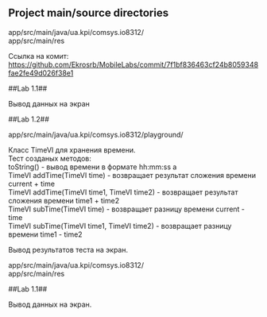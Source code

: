 ## Project main/source directories ##
  
app/src/main/java/ua.kpi/comsys.io8312/  
app/src/main/res  
  
Ссылка на комит: https://github.com/Ekrosrb/MobileLabs/commit/7f1bf836463cf24b8059348fae2fe49d026f38e1  
  
##Lab 1.1##  
  
Вывод данных на экран  
  
##Lab 1.2##
  
app/src/main/java/ua.kpi/comsys.io8312/playground/  
  
Класс TimeVI для хранения времени.  
Тест созданых методов:  
toString() - вывод времени в формате hh:mm:ss a  
TimeVI addTime(TimeVI time) - возвращает результат сложения времени current + time  
TimeVI addTime(TimeVI time1, TimeVI time2) - возвращает результат сложения времени time1 + time2  
TimeVI subTime(TimeVI time) - возвращает разницу времени current - time  
TimeVI subTime(TimeVI time1, TimeVI time2) - возвращает разницу времени time1 - time2  
  
Вывод результатов теста на экран.  
  
app/src/main/java/ua.kpi/comsys.io8312/  
app/src/main/res  
  
##Lab 1.1##  
  
Вывод данных на экран.  

